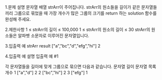 1.문제 설명
문자열 배열 strArr이 주어집니다. strArr의 원소들을 길이가 같은 문자열들끼리 그룹으로 묶었을 때 가장 개수가 많은 그룹의 크기를 return 하는 solution 함수를 완성해 주세요.

2.제한사항
1 ≤ strArr의 길이 ≤ 100,000
1 ≤ strArr의 원소의 길이 ≤ 30
strArr의 원소들은 알파벳 소문자로 이루어진 문자열입니다.

3.입출력 예
strArr result
["a","bc","d","efg","hi"] 2

4.입출력 예 설명
입출력 예 #1

각 문자열들을 길이에 맞게 그룹으로 묶으면 다음과 같습니다.
문자열 길이 문자열 목록 개수
1 ["a","d"] 2
2 ["bc","hi"] 2
3 ["efg"] 1

